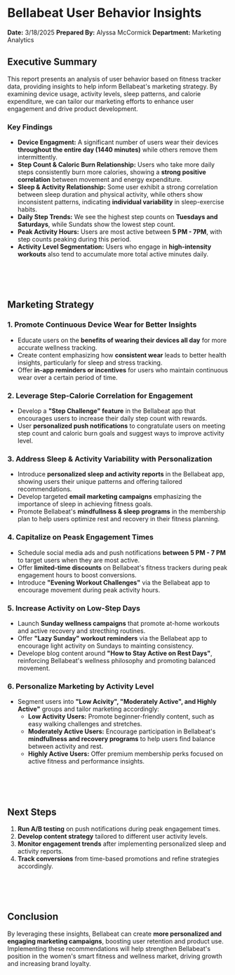 # Bellabeat User Behavior Insights

**Date:** 3/18/2025
**Prepared By:** Alyssa McCormick
**Department:** Marketing Analytics

## Executive Summary
This report presents an analysis of user behavior based on fitness tracker data, providing insights to help inform Bellabeat's marketing strategy. By examining device usage, activity levels, sleep patterns, and calorie expenditure, we can tailor our marketing efforts to enhance user engagement and drive product development.

### Key Findings
* **Device Engagment:** A significant number of users wear their devices **throughout the entire day (1440 minutes)** while others remove them intermittently.
* **Step Count & Caloric Burn Relationship:** Users who take more daily steps consistently burn more calories, showing a **strong positive correlation** between movement and energy expenditure.
* **Sleep & Activity Relationship:** Some user exhibit a strong correlation between sleep duration and physical activity, while others show inconsistent patterns, indicating **individual variability** in sleep-exercise habits.
* **Daily Step Trends:** We see the highest step counts on **Tuesdays and Saturdays**, while Sundats show the lowest step count.
* **Peak Activity Hours:** Users are most active between **5 PM - 7PM**, with step counts peaking during this period.
* **Activity Level Segmentation:** Users who engage in **high-intensity workouts** also tend to accumulate more total active minutes daily.

<br>  
<br>  
<br>  

## Marketing Strategy
### 1. Promote Continuous Device Wear for Better Insights
* Educate users on the **benefits of wearing their devices all day** for more accurate wellness tracking.
* Create content emphasizing how **consistent wear** leads to better health insights, particularly for sleep and stress tracking.
* Offer **in-app reminders or incentives** for users who maintain continuous wear over a certain period of time.

### 2. Leverage Step-Calorie Correlation for Engagement
* Develop a **"Step Challenge" feature** in the Bellabeat app that encourages users to increase their daily step count with rewards.
* User **personalized push notifications** to congratulate users on meeting step count and caloric burn goals and suggest ways to improve activity level.

### 3. Address Sleep & Activity Variability with Personalization
* Introduce **personalized sleep and activity reports** in the Bellabeat app, showing users their unique patterns and offering tailored recommendations.
* Develop targeted **email marketing campaigns** emphasizing the importance of sleep in achieving fitness goals.
* Promote Bellabeat's **mindfullness & sleep programs** in the membership plan to help users optimize rest and recovery in their fitness planning.

### 4. Capitalize on Peask Engagement Times
* Schedule social media ads and push notifications **between 5 PM - 7 PM** to target users when they are most active.
* Offer **limited-time discounts** on Bellabeat's fitness trackers during peak engagement hours to boost conversions.
* Introduce **"Evening Workout Challenges"** via the Bellabeat app to encourage movement during peak activity hours.

### 5. Increase Activity on Low-Step Days
* Launch **Sunday wellness campaigns** that promote at-home workouts and active recovery and strecthing routines.
* Offer **"Lazy Sunday" workout reminders** via the Bellabeat app to encourage light activity on Sundays to mainting consistency.
* Develope blog content around **"How to Stay Active on Rest Days"**, reinforcing Bellabeat's wellness philosophy and promoting balanced movement.

### 6. Personalize Marketing by Activity Level
* Segment users into **"Low Acivity", "Moderately Active", and Highly Active"** groups and tailor marketing accordingly:
  * **Low Activity Users:** Promote beginner-friendly content, such as easy walking challenges and stretches.
  * **Moderately Active Users:** Encourage participation in Bellabeat's **mindfullness and recovery programs** to help users find balance between activity and rest.
  * **Highly Active Users:** Offer premium membership perks focused on active fitness and performance insights.

<br>  
<br>  
<br>  

## Next Steps
1. **Run A/B testing** on push notifications during peak engagement times.
2. **Develop content strategy** tailored to different user activity levels.
3. **Monitor engagement trends** after implementing personalized sleep and activity reports.
4. **Track conversions** from time-based promotions and refine strategies accordingly.

<br>  
<br>  
<br>  

## Conclusion
By leveraging these insights, Bellabeat can create **more personalized and engaging marketing campaigns**, boosting user retention and product use. Implementing these recommendations will help strengthen Bellabeat's position in the women's smart fitness and wellness market, driving growth and increasing brand loyalty.
